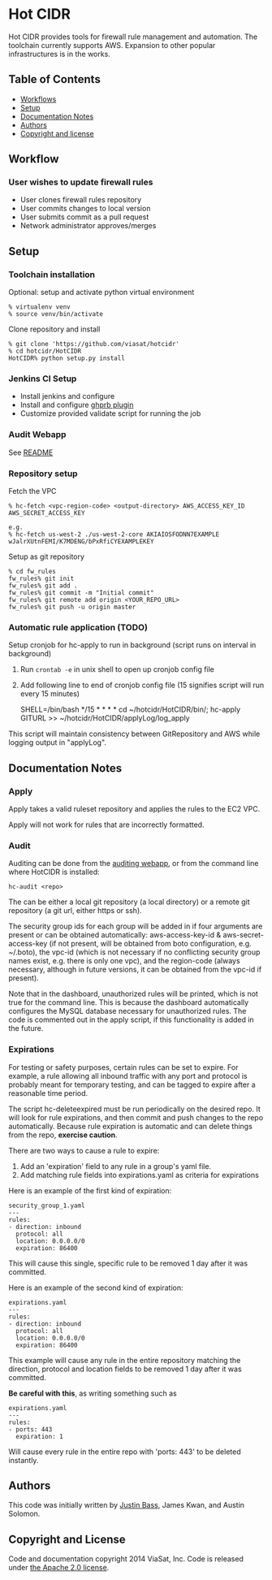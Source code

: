 Hot CIDR
========

Hot CIDR provides tools for firewall rule management and automation. The
toolchain currently supports AWS. Expansion to other popular infrastructures
is in the works.

Table of Contents
-----------------

 - [Workflows](#workflow)
 - [Setup](#setup)
 - [Documentation Notes](#documentation-notes)
 - [Authors](#authors)
 - [Copyright and license](#copyright-and-license)

Workflow
--------
### User wishes to update firewall rules
 - User clones firewall rules repository
 - User commits changes to local version
 - User submits commit as a pull request
 - Network administrator approves/merges

Setup
-----
### Toolchain installation
Optional: setup and activate python virtual environment

```
% virtualenv venv
% source venv/bin/activate
```

Clone repository and install

```
% git clone 'https://github.com/viasat/hotcidr'
% cd hotcidr/HotCIDR
HotCIDR% python setup.py install
```


### Jenkins CI Setup
- Install jenkins and configure
- Install and configure [ghprb plugin](https://git.viasat.com/jkwan/ghprb-fork#installation)
- Customize provided validate script for running the job


### Audit Webapp
See [README](audit-webapp/README.md)


### Repository setup
Fetch the VPC

```
% hc-fetch <vpc-region-code> <output-directory> AWS_ACCESS_KEY_ID AWS_SECRET_ACCESS_KEY

e.g.
% hc-fetch us-west-2 ./us-west-2-core AKIAIOSFODNN7EXAMPLE wJalrXUtnFEMI/K7MDENG/bPxRfiCYEXAMPLEKEY

```

Setup as git repository

```
% cd fw_rules
fw_rules% git init
fw_rules% git add .
fw_rules% git commit -m "Initial commit"
fw_rules% git remote add origin <YOUR_REPO_URL>
fw_rules% git push -u origin master
```


### Automatic rule application (TODO)
Setup cronjob for hc-apply to run in background (script runs on interval in background)

1. Run `crontab -e` in unix shell to open up cronjob config file
   
2. Add following line to end of cronjob config file (15 signifies script will run every 15 minutes)
   
    SHELL=/bin/bash
    */15 * * * * cd ~/hotcidr/HotCIDR/bin/; hc-apply GITURL >> ~/hotcidr/HotCIDR/applyLog/log\_apply

This script will maintain consistency between GitRepository and AWS while logging output in "applyLog".

Documentation Notes
-------
### Apply
Apply takes a valid ruleset repository and applies the rules to the EC2 VPC.

Apply will not work for rules that are incorrectly formatted.

### Audit
Auditing can be done from the [auditing webapp](audit-webapp/README.md), or from the command line where HotCIDR is installed:

    hc-audit <repo>

The <repo> can be either a local git repository (a local directory) or a remote git repository (a git url, either https or ssh).

The security group ids for each group will be added in if four arguments are present or can be obtained automatically: aws-access-key-id & aws-secret-access-key (if not present, will be obtained from boto configuration, e.g. ~/.boto), the vpc-id (which is not necessary if no conflicting security group names exist, e.g. there is only one vpc), and the region-code (always necessary, although in future versions, it can be obtained from the vpc-id if present).

Note that in the dashboard, unauthorized rules will be printed, which is not true for the command line. This is because the dashboard automatically configures the MySQL database necessary for unauthorized rules. The code is commented out in the apply script, if this functionality is added in the future.

### Expirations

For testing or safety purposes, certain rules can be set to expire. For example, a rule allowing all inbound traffic with any port and protocol is probably meant for temporary testing, and can be tagged to expire after a reasonable time period.

The script hc-deleteexpired must be run periodically on the desired repo. It will look for rule expirations, and then commit and push changes to the repo automatically. Because rule expiration is automatic and can delete things from the repo, **exercise caution**.

There are two ways to cause a rule to expire:

1. Add an 'expiration' field to any rule in a group's yaml file.
2. Add matching rule fields into expirations.yaml as criteria for expirations

Here is an example of the first kind of expiration:

```
security_group_1.yaml
---
rules:
- direction: inbound
  protocol: all
  location: 0.0.0.0/0
  expiration: 86400
```

This will cause this single, specific rule to be removed 1 day after it was committed.

Here is an example of the second kind of expiration:

```
expirations.yaml
---
rules:
- direction: inbound
  protocol: all
  location: 0.0.0.0/0
  expiration: 86400 
```

This example will cause any rule in the entire repository matching the direction, protocol and location fields to be removed 1 day after it was committed.

**Be careful with this**, as writing something such as

```
expirations.yaml
---
rules:
- ports: 443
  expiration: 1
```

Will cause every rule in the entire repo with 'ports: 443' to be deleted instantly. 


Authors
-------
This code was initially written by [Justin Bass](http://www.justinalanbass.com), James Kwan, and Austin Solomon.


Copyright and License
---------------------
Code and documentation copyright 2014 ViaSat, Inc. Code is released under [the Apache 2.0 license](LICENSE).
